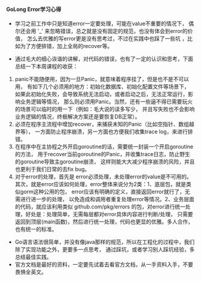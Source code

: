 #### GoLong Error学习心得

- 学习之前工作中只是知道error一定要处理，可能在value不重要的情况下，
偶尔还会用 '_' 来忽略错误，总之就是没有固定的规范，也没有体会到error的价值，
怎么去优雅的写error更是没有思考过，不过在实践中也踩了一些坑
，比如为了方便排错，加上全局的recover等。

- 通过毛大的细心诙谐的讲解，对代码的错误，也有了一定的认识和思考，下面总结一下本周课程的收获：
1. panic不能随便用，因为一旦Panic，就意味着程序挂了，但是也不是不可以用，
有如下几个必须用的地方：初始化数据库、初始化配置文件等场景下，
如果此初始化失败，会导致系统无法启动，或者启动之后，无法正常运行，影响业务逻辑等情况，
那么则必须用Panic。当然，还有一些逼不得已需要玩火的场景可以临时的用一下（例如：毛大说的读多写少，
并且写失败也不会影响业务逻辑的情况，终极解决方案还是要恢复DB正常）。
2. 必须在程序主流程中增加recover，来捕获未知的Panic（比如空指针、数组越界等），
一方面防止程序崩溃，另一方面也方便我们收集trace log，来进行排错。
3. 在程序中在主协程之外开启goroutine的话，需要统一封装一个开启goroutine的方法，
用于recover当前goroutine的Panic，并收集trace日志，防止野生的goroutine导致主goroutine崩溃，
这样则能大大减少程序崩溃的风险，并且也更利于我们日常的去fix bug。
4. 对于error的处理，首先是 error必须处理，未处理error的value是不可用的。
其次，就是error应该如何处理，error整体来说分为2类：1、底层包，就是类似gorm这种公用的包，
error应该有明确的定义，直接返回error就行了，无需进行进一步的处理，
以免造成和调用者重复处理error等情况。2、业务层面的代码，就应该利用类似 github.com/pkg/errors
 的包，对error进行统一处理，好处是：处理简单，无需每层都对error具体内容进行判断/处理，
 只需要返回到顶层(main函数)，然后进行统一处理，代码也更显的优雅。多人合作，也有统一的标准。
 - Go语言语法很简单，并没有像java那样的规范，所以在工程化的过程中，我们除了实现功能之外，更要多一点思考，
 通过踩坑，或者学习别人踩坑经验，多总结最佳实践。
 - 官方文档是最好的资料，一定要先试着去看官方文档，从一手资料入手，不要畏惧全英文。